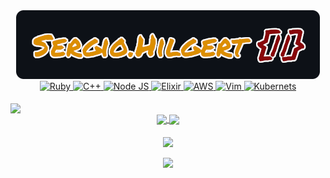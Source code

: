 
<a href="http://sergiohilgert.com">
  <div align="center">
    <img alt="Sergio Hilgert" src="assets/sergio.hilgert.png" />
  </div>
</a>
<div align="center">
  <a href="https://www.ruby-lang.org/en/">
    <img src="https://readme-components.vercel.app/api?component=logo&logo=ruby&text=false&fill=0d1118&svgfill=cc0000" alt="Ruby">
  </a>
  <a href="https://isocpp.org/">
    <img src="https://readme-components.vercel.app/api?component=logo&logo=cplusplus&text=false&fill=0d1118&svgfill=5E97D0" alt="C++">
  </a>
  <a href="https://nodejs.org/en/">
    <img src="https://readme-components.vercel.app/api?component=logo&logo=node.js&text=false&fill=0d1118&svgfill=659b60" alt="Node JS">
  </a>
  <a href="https://elixir-lang.org/">
    <img src="https://readme-components.vercel.app/api?component=logo&logo=elixir&text=false&fill=0d1118&svgfill=811eb6" alt="Elixir">
  </a>
  <a href="https://aws.amazon.com/">
    <img src="https://readme-components.vercel.app/api?component=logo&logo=amazonaws&text=false&fill=0d1118&svgfill=FF9900" alt="AWS">
  </a>
  <a href="https://github.com/vim/vim">
    <img src="https://readme-components.vercel.app/api?component=logo&logo=vim&text=false&fill=0d1118&svgfill=029031&" alt="Vim">
  </a>
  <a href="https://kubernetes.io/">
    <img src="https://readme-components.vercel.app/api?component=logo&logo=kubernetes&text=false&fill=0d1118&svgfill=326ce5&animation=spin" alt="Kubernets">
  </a>
</div>
<br/>
<div>
  <a href="https://github.com/sergio-hilgert">
    <img align="center" height="160em"
      src="https://github-readme-stats.vercel.app/api/top-langs?username=sergio-hilgert&show_icons=true&include_all_commits=true&count_private=true&theme=apprentice&hide_border=true&bg_color=0D1118&layout=compact" />
  </a>
</div>
<div align="center">
  <a href="https://github.com/sergio-hilgert">
    <img align="center" height="160em"
      src="https://github-readme-stats.vercel.app/api?username=sergio-hilgert&show_icons=true&include_all_commits=true&count_private=true&icon_color=dc8f04&hide_border=true&bg_color=0D1117&text_color=fff&title_color=fff" />
  </a>
  <a href="https://github.com/sergio-hilgert">
    <img align="center" height="160em"
      src="https://github-readme-streak-stats.herokuapp.com/?user=sergio-hilgert&theme=black-ice&hide_border=true&stroke=0000&background=0D1118&ring=dc8f04&fire=dc8f04&currStreakLabel=dc8f04" />
  </a>
</div>
<br/>
<div align="center">
  <a href="https://github.com/sergio-hilgert">
    <img align="center" height="285em"
      src="https://activity-graph.herokuapp.com/graph?username=sergio-hilgert&hide_border=true&bg_color=0D1118&line=fff&point=dc8f04&theme=github" />
  </a>
</div>
<br/>
<div align="center">
  <a href="https://github.com/sergio-hilgert">
    <img
      style="color:white"
      src="https://github-profile-trophy.vercel.app/?username=sergio-hilgert&no-frame=true&margin-w=20&theme=darkhub"/>
  </a>
</div>
